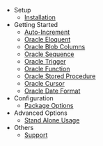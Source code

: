 - Setup
    - [Installation](/docs/laravel-oci8/{{version}}/installation)
- Getting Started
    - [Auto-Increment](/docs/laravel-oci8/{{version}}/autoincrement)
    - [Oracle Eloquent](/docs/laravel-oci8/{{version}}/oracle-eloquent)
    - [Oracle Blob Columns](/docs/laravel-oci8/{{version}}/blob)
    - [Oracle Sequence](/docs/laravel-oci8/{{version}}/sequence)
    - [Oracle Trigger](/docs/laravel-oci8/{{version}}/trigger)
    - [Oracle Function](/docs/laravel-oci8/{{version}}/function)
    - [Oracle Stored Procedure](/docs/laravel-oci8/{{version}}/stored-procedure)
    - [Oracle Cursor](/docs/laravel-oci8/{{version}}/cursor)
    - [Oracle Date Format](/docs/laravel-oci8/{{version}}/date-format)
- Configuration
    - [Package Options](/docs/laravel-oci8/{{version}}/general-settings)
- Advanced Options
    - [Stand Alone Usage](/docs/laravel-oci8/{{version}}/stand-alone)
- Others
    - [Support](/docs/laravel-oci8/{{version}}/support)
